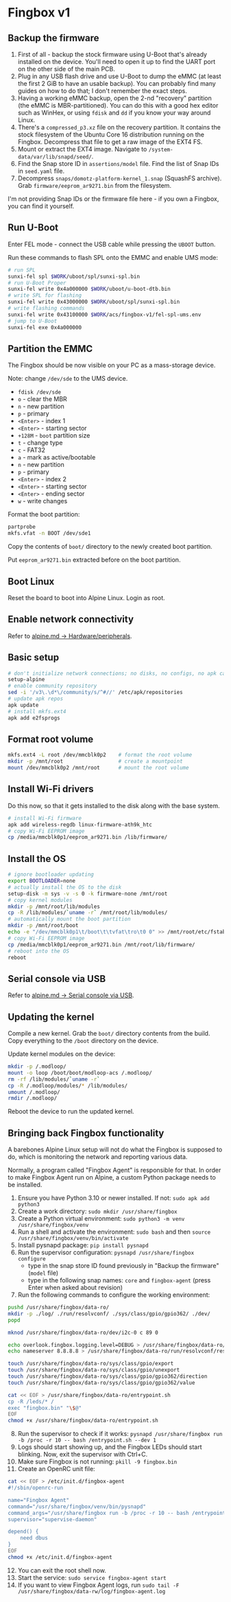 # Fingbox v1

## Backup the firmware

1. First of all - backup the stock firmware using U-Boot that's already installed on the device. You'll need to open it up to find the UART port on the other side of the main PCB.
2. Plug in any USB flash drive and use U-Boot to dump the eMMC (at least the first 2 GiB to have an usable backup). You can probably find many guides on how to do that; I don't remember the exact steps.
3. Having a working eMMC backup, open the 2-nd "recovery" partition (the eMMC is MBR-partitioned). You can do this with a good hex editor such as WinHex, or using `fdisk` and `dd` if you know your way around Linux.
4. There's a `compressed_p3.xz` file on the recovery partition. It contains the stock filesystem of the Ubuntu Core 16 distribution running on the Fingbox. Decompress that file to get a raw image of the EXT4 FS.
5. Mount or extract the EXT4 image. Navigate to `/system-data/var/lib/snapd/seed/`.
6. Find the Snap store ID in `assertions/model` file. Find the list of Snap IDs in `seed.yaml` file.
7. Decompress `snaps/domotz-platform-kernel_1.snap` (SquashFS archive). Grab `firmware/eeprom_ar9271.bin` from the filesystem.

I'm not providing Snap IDs or the firmware file here - if you own a Fingbox, you can find it yourself.

## Run U-Boot

Enter FEL mode - connect the USB cable while pressing the `UBOOT` button.

Run these commands to flash SPL onto the EMMC and enable UMS mode:
```bash
# run SPL
sunxi-fel spl $WORK/uboot/spl/sunxi-spl.bin
# run U-Boot Proper
sunxi-fel write 0x4a000000 $WORK/uboot/u-boot-dtb.bin
# write SPL for flashing
sunxi-fel write 0x43000000 $WORK/uboot/spl/sunxi-spl.bin
# write flashing commands
sunxi-fel write 0x43100000 $WORK/acs/fingbox-v1/fel-spl-ums.env
# jump to U-Boot
sunxi-fel exe 0x4a000000
```

## Partition the EMMC

The Fingbox should be now visible on your PC as a mass-storage device.

Note: change `/dev/sde` to the UMS device.

- `fdisk /dev/sde`
- `o` - clear the MBR
- `n` - new partition
- `p` - primary
- `<Enter>` - index 1
- `<Enter>` - starting sector
- `+128M` - `boot` partition size
- `t` - change type
- `c` - FAT32
- `a` - mark as active/bootable
- `n` - new partition
- `p` - primary
- `<Enter>` - index 2
- `<Enter>` - starting sector
- `<Enter>` - ending sector
- `w` - write changes

Format the boot partition:
```bash
partprobe
mkfs.vfat -n BOOT /dev/sde1
```

Copy the contents of `boot/` directory to the newly created boot partition.

Put `eeprom_ar9271.bin` extracted before on the boot partition.

## Boot Linux

Reset the board to boot into Alpine Linux. Login as root.

## Enable network connectivity

Refer to [alpine.md -> Hardware/peripherals](../alpine.md#network-using-g_ether-usb-gadget).

## Basic setup

```bash
# don't initialize network connections; no disks, no configs, no apk cache
setup-alpine
# enable community repository
sed -i '/v3\.\d*\/community/s/^#//' /etc/apk/repositories
# update apk repos
apk update
# install mkfs.ext4
apk add e2fsprogs
```

## Format root volume

```bash
mkfs.ext4 -L root /dev/mmcblk0p2	# format the root volume
mkdir -p /mnt/root					# create a mountpoint
mount /dev/mmcblk0p2 /mnt/root		# mount the root volume
```

## Install Wi-Fi drivers

Do this now, so that it gets installed to the disk along with the base system.

```bash
# install Wi-Fi firmware
apk add wireless-regdb linux-firmware-ath9k_htc
# copy Wi-Fi EEPROM image
cp /media/mmcblk0p1/eeprom_ar9271.bin /lib/firmware/
```

## Install the OS

```bash
# ignore bootloader updating
export BOOTLOADER=none
# actually install the OS to the disk
setup-disk -m sys -v -s 0 -k firmware-none /mnt/root
# copy kernel modules
mkdir -p /mnt/root/lib/modules
cp -R /lib/modules/`uname -r` /mnt/root/lib/modules/
# automatically mount the boot partition
mkdir -p /mnt/root/boot
echo -e "/dev/mmcblk0p1\t/boot\t\tvfat\tro\t0 0" >> /mnt/root/etc/fstab
# copy Wi-Fi EEPROM image
cp /media/mmcblk0p1/eeprom_ar9271.bin /mnt/root/lib/firmware/
# reboot into the OS
reboot
```

## Serial console via USB

Refer to [alpine.md -> Serial console via USB](../alpine.md#serial-console-via-usb).

## Updating the kernel

Compile a new kernel. Grab the `boot/` directory contents from the build. Copy everything to the `/boot` directory on the device.

Update kernel modules on the device:

```bash
mkdir -p /.modloop/
mount -o loop /boot/boot/modloop-acs /.modloop/
rm -rf /lib/modules/`uname -r`
cp -R /.modloop/modules/* /lib/modules/
umount /.modloop/
rmdir /.modloop/
```

Reboot the device to run the updated kernel.

## Bringing back Fingbox functionality

A barebones Alpine Linux setup will not do what the Fingbox is supposed to do, which is monitoring the network and reporting various data.

Normally, a program called "Fingbox Agent" is responsible for that. In order to make Fingbox Agent run on Alpine, a custom Python package needs to be installed.

1. Ensure you have Python 3.10 or newer installed. If not: `sudo apk add python3`
2. Create a work directory: `sudo mkdir /usr/share/fingbox`
3. Create a Python virtual environment: `sudo python3 -m venv /usr/share/fingbox/venv`
4. Run a shell and activate the environment: `sudo bash` and then `source /usr/share/fingbox/venv/bin/activate`
5. Install pysnapd package: `pip install pysnapd`
6. Run the supervisor configuration: `pysnapd /usr/share/fingbox configure`
	- type in the snap store ID found previously in "Backup the firmware" (`model` file)
	- type in the following snap names: `core` and `fingbox-agent` (press Enter when asked about revision)
7. Run the following commands to configure the working environment:

```bash
pushd /usr/share/fingbox/data-ro/
mkdir -p ./log/ ./run/resolvconf/ ./sys/class/gpio/gpio362/ ./dev/
popd

mknod /usr/share/fingbox/data-ro/dev/i2c-0 c 89 0

echo overlook.fingbox.logging.level=DEBUG > /usr/share/fingbox/data-ro/log/log.properties
echo nameserver 8.8.8.8 > /usr/share/fingbox/data-ro/run/resolvconf/resolv.conf

touch /usr/share/fingbox/data-ro/sys/class/gpio/export
touch /usr/share/fingbox/data-ro/sys/class/gpio/unexport
touch /usr/share/fingbox/data-ro/sys/class/gpio/gpio362/direction
touch /usr/share/fingbox/data-ro/sys/class/gpio/gpio362/value

cat << EOF > /usr/share/fingbox/data-ro/entrypoint.sh
cp -R /leds/* /
exec "fingbox.bin" "\$@"
EOF
chmod +x /usr/share/fingbox/data-ro/entrypoint.sh
```

8. Run the supervisor to check if it works: `pysnapd /usr/share/fingbox run -b /proc -r 10 -- bash /entrypoint.sh --dev 1`
9. Logs should start showing up, and the Fingbox LEDs should start blinking. Now, exit the supervisor with Ctrl+C.
10. Make sure Fingbox is not running: `pkill -9 fingbox.bin`
11. Create an OpenRC unit file:

```bash
cat << EOF > /etc/init.d/fingbox-agent
#!/sbin/openrc-run

name="Fingbox Agent"
command="/usr/share/fingbox/venv/bin/pysnapd"
command_args="/usr/share/fingbox run -b /proc -r 10 -- bash /entrypoint.sh"
supervisor="supervise-daemon"

depend() {
	need dbus
}
EOF
chmod +x /etc/init.d/fingbox-agent
```

12. You can exit the root shell now.
13. Start the service: `sudo service fingbox-agent start`
14. If you want to view Fingbox Agent logs, run `sudo tail -F /usr/share/fingbox/data-rw/log/fingbox-agent.log`
